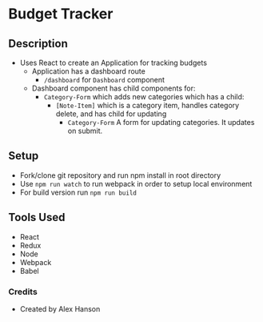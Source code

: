 Budget Tracker
===

## Description 
- Uses React to create an Application for tracking budgets
  - Application has a dashboard route
    - `/dashboard` for `Dashboard` component
  - Dashboard component has child components for:
    - `Category-Form` which adds new categories which has a child:
      - `[Note-Item]` which is a category item, handles category delete, and has child for updating
        - `Category-Form` A form for updating categories.  It updates on submit.

## Setup
- Fork/clone git repository and run npm install in root directory
- Use `npm run watch` to run webpack in order to setup local environment
- For build version run `npm run build`

## Tools Used
- React
- Redux
- Node
- Webpack
- Babel

### Credits

- Created by Alex Hanson

